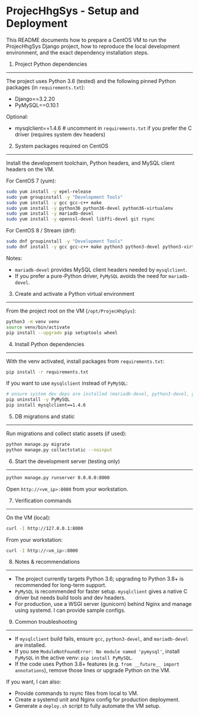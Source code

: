 ProjecHhgSys - Setup and Deployment
=================================

This README documents how to prepare a CentOS VM to run the ProjecHhgSys Django project, how to reproduce the local development environment, and the exact dependency installation steps.

1) Project Python dependencies
------------------------------
The project uses Python 3.6 (tested) and the following pinned Python packages (in `requirements.txt`):

- Django==3.2.20
- PyMySQL==0.10.1

Optional:
- mysqlclient==1.4.6  # uncomment in `requirements.txt` if you prefer the C driver (requires system dev headers)

2) System packages required on CentOS
-------------------------------------
Install the development toolchain, Python headers, and MySQL client headers on the VM.

For CentOS 7 (yum):

```bash
sudo yum install -y epel-release
sudo yum groupinstall -y "Development Tools"
sudo yum install -y gcc gcc-c++ make
sudo yum install -y python36 python36-devel python36-virtualenv
sudo yum install -y mariadb-devel
sudo yum install -y openssl-devel libffi-devel git rsync
```

For CentOS 8 / Stream (dnf):

```bash
sudo dnf groupinstall -y "Development Tools"
sudo dnf install -y gcc gcc-c++ make python3 python3-devel python3-virtualenv mariadb-devel openssl-devel libffi-devel git rsync
```

Notes:
- `mariadb-devel` provides MySQL client headers needed by `mysqlclient`.
- If you prefer a pure-Python driver, `PyMySQL` avoids the need for `mariadb-devel`.

3) Create and activate a Python virtual environment
--------------------------------------------------
From the project root on the VM (`/opt/ProjecHhgSys`):

```bash
python3 -m venv venv
source venv/bin/activate
pip install --upgrade pip setuptools wheel
```

4) Install Python dependencies
------------------------------
With the venv activated, install packages from `requirements.txt`:

```bash
pip install -r requirements.txt
```

If you want to use `mysqlclient` instead of `PyMySQL`:

```bash
# ensure system dev deps are installed (mariadb-devel, python3-devel, gcc)
pip uninstall -y PyMySQL
pip install mysqlclient==1.4.6
```

5) DB migrations and static
---------------------------
Run migrations and collect static assets (if used):

```bash
python manage.py migrate
python manage.py collectstatic --noinput
```

6) Start the development server (testing only)
----------------------------------------------

```bash
python manage.py runserver 0.0.0.0:8000
```

Open `http://<vm_ip>:8000` from your workstation.

7) Verification commands
------------------------
On the VM (local):

```bash
curl -I http://127.0.0.1:8000
```

From your workstation:

```bash
curl -I http://<vm_ip>:8000
```

8) Notes & recommendations
--------------------------
- The project currently targets Python 3.6; upgrading to Python 3.8+ is recommended for long-term support.
- `PyMySQL` is recommended for faster setup. `mysqlclient` gives a native C driver but needs build tools and dev headers.
- For production, use a WSGI server (gunicorn) behind Nginx and manage using systemd. I can provide sample configs.

9) Common troubleshooting
-------------------------
- If `mysqlclient` build fails, ensure `gcc`, `python3-devel`, and `mariadb-devel` are installed.
- If you see `ModuleNotFoundError: No module named 'pymysql'`, install `PyMySQL` in the active venv: `pip install PyMySQL`.
- If the code uses Python 3.8+ features (e.g. `from __future__ import annotations`), remove those lines or upgrade Python on the VM.


If you want, I can also:
- Provide commands to rsync files from local to VM.
- Create a systemd unit and Nginx config for production deployment.
- Generate a `deploy.sh` script to fully automate the VM setup.
